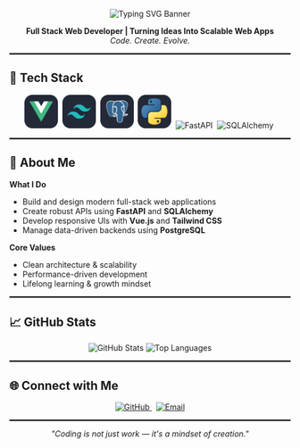 <!-- 🌌 HEADER BANNER -->
<p align="center">
  <img src="https://readme-typing-svg.herokuapp.com?font=Fira+Code&weight=500&size=26&pause=1000&color=3EE6C5&center=true&vCenter=true&width=600&lines=Ruzz-Code;Full+Stack+Web+Developer;Vue+•+FastAPI+•+PostgreSQL" alt="Typing SVG Banner" />
</p>

<p align="center">
  <b>Full Stack Web Developer | Turning Ideas Into Scalable Web Apps</b><br>
  <i>Code. Create. Evolve.</i>
</p>

<hr style="border: 0.5px solid #444;">

## 🧩 Tech Stack

<p align="center">
  <img src="https://raw.githubusercontent.com/tandpfun/skill-icons/main/icons/VueJS-Dark.svg" title="Vue.js" alt="Vue.js" width="60" height="60"/>&nbsp;
  <img src="https://raw.githubusercontent.com/tandpfun/skill-icons/main/icons/TailwindCSS-Dark.svg" title="Tailwind CSS" alt="Tailwind CSS" width="60" height="60"/>&nbsp;
  <img src="https://raw.githubusercontent.com/tandpfun/skill-icons/main/icons/PostgreSQL-Dark.svg" title="PostgreSQL" alt="PostgreSQL" width="60" height="60"/>&nbsp;
  <img src="https://raw.githubusercontent.com/tandpfun/skill-icons/main/icons/Python-Dark.svg" title="Python" alt="Python" width="60" height="60"/>&nbsp;
  <img src="https://cdn.jsdelivr.net/gh/devicons/devicon/icons/fastapi/fastapi-original.svg" title="FastAPI" alt="FastAPI" width="60" height="60"/>&nbsp;
  <img src="https://cdn.jsdelivr.net/gh/devicons/devicon/icons/sqlalchemy/sqlalchemy-original.svg" title="SQLAlchemy" alt="SQLAlchemy" width="60" height="60"/>&nbsp;
</p>

<hr style="border: 0.5px solid #444;">

## 🚀 About Me

**What I Do**

- Build and design modern full-stack web applications
- Create robust APIs using **FastAPI** and **SQLAlchemy**
- Develop responsive UIs with **Vue.js** and **Tailwind CSS**
- Manage data-driven backends using **PostgreSQL**

**Core Values**

- Clean architecture & scalability
- Performance-driven development
- Lifelong learning & growth mindset

<hr style="border: 0.5px solid #444;">

## 📈 GitHub Stats

<p align="center">
  <img src="https://github-readme-stats.vercel.app/api?username=Ruzz-GD&show_icons=true&theme=tokyonight" alt="GitHub Stats" height="160"/>
  <img src="https://github-readme-stats.vercel.app/api/top-langs/?username=Ruzz-GD&layout=compact&theme=tokyonight" alt="Top Languages" height="160"/>
</p>

<hr style="border: 0.5px solid #444;">

## 🌐 Connect with Me

<p align="center">
  <a href="https://github.com/Ruzz-Code" target="_blank">
    <img src="https://img.shields.io/badge/GitHub-181717?logo=github&logoColor=white" alt="GitHub"/>
  </a>
  &nbsp;
  <a href="mailto:your.email@example.com">
    <img src="https://img.shields.io/badge/Email-D14836?logo=gmail&logoColor=white" alt="Email"/>
  </a>
</p>

<hr style="border: 0.5px solid #444;">

<p align="center">
  <i>"Coding is not just work — it's a mindset of creation."</i>
</p>
